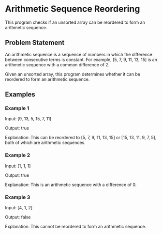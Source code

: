 # Arithmetic Sequence Reordering

This program checks if an unsorted array can be reordered to form an arithmetic sequence.

## Problem Statement

An arithmetic sequence is a sequence of numbers in which the difference between consecutive terms is constant. For example, [5, 7, 9, 11, 13, 15] is an arithmetic sequence with a common difference of 2.

Given an unsorted array, this program determines whether it can be reordered to form an arithmetic sequence.

## Examples

### Example 1

Input: [9, 13, 5, 15, 7, 11]

Output: true

Explanation: This can be reordered to [5, 7, 9, 11, 13, 15] or [15, 13, 11, 9, 7, 5], both of which are arithmetic sequences.

### Example 2

Input: [1, 1, 1]

Output: true

Explanation: This is an arithmetic sequence with a difference of 0.

### Example 3

Input: [4, 1, 2]

Output: false

Explanation: This cannot be reordered to form an arithmetic sequence.

